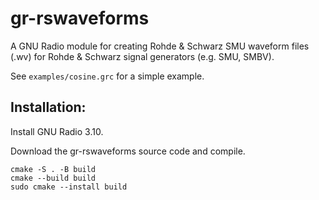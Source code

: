 # gr-rswaveforms

A GNU Radio module for creating Rohde & Schwarz SMU waveform files (.wv) for Rohde & Schwarz signal generators (e.g. SMU, SMBV).

See `examples/cosine.grc` for a simple example.

## Installation:

Install GNU Radio 3.10.

Download the gr-rswaveforms source code and compile.

```
cmake -S . -B build
cmake --build build
sudo cmake --install build
```
